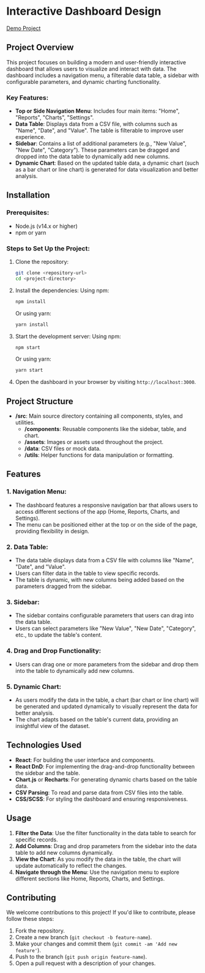 # Interactive Dashboard Design

[Demo Project](https://dashboard-3-sepia.vercel.app/)

## Project Overview

This project focuses on building a modern and user-friendly interactive dashboard that allows users to visualize and interact with data. The dashboard includes a navigation menu, a filterable data table, a sidebar with configurable parameters, and dynamic charting functionality.

### Key Features:
- **Top or Side Navigation Menu**: Includes four main items: "Home", "Reports", "Charts", "Settings".
- **Data Table**: Displays data from a CSV file, with columns such as "Name", "Date", and "Value". The table is filterable to improve user experience.
- **Sidebar**: Contains a list of additional parameters (e.g., "New Value", "New Date", "Category"). These parameters can be dragged and dropped into the data table to dynamically add new columns.
- **Dynamic Chart**: Based on the updated table data, a dynamic chart (such as a bar chart or line chart) is generated for data visualization and better analysis.

## Installation

### Prerequisites:
- Node.js (v14.x or higher)
- npm or yarn

### Steps to Set Up the Project:
1. Clone the repository:
    ```bash
    git clone <repository-url>
    cd <project-directory>
    ```

2. Install the dependencies:
    Using npm:
    ```bash
    npm install
    ```
    Or using yarn:
    ```bash
    yarn install
    ```

3. Start the development server:
    Using npm:
    ```bash
    npm start
    ```
    Or using yarn:
    ```bash
    yarn start
    ```

4. Open the dashboard in your browser by visiting `http://localhost:3000`.

## Project Structure

- **/src**: Main source directory containing all components, styles, and utilities.
    - **/components**: Reusable components like the sidebar, table, and chart.
    - **/assets**: Images or assets used throughout the project.
    - **/data**: CSV files or mock data.
    - **/utils**: Helper functions for data manipulation or formatting.

## Features

### 1. **Navigation Menu**:
- The dashboard features a responsive navigation bar that allows users to access different sections of the app (Home, Reports, Charts, and Settings).
- The menu can be positioned either at the top or on the side of the page, providing flexibility in design.

### 2. **Data Table**:
- The data table displays data from a CSV file with columns like "Name", "Date", and "Value".
- Users can filter data in the table to view specific records.
- The table is dynamic, with new columns being added based on the parameters dragged from the sidebar.

### 3. **Sidebar**:
- The sidebar contains configurable parameters that users can drag into the data table.
- Users can select parameters like "New Value", "New Date", "Category", etc., to update the table's content.

### 4. **Drag and Drop Functionality**:
- Users can drag one or more parameters from the sidebar and drop them into the table to dynamically add new columns.

### 5. **Dynamic Chart**:
- As users modify the data in the table, a chart (bar chart or line chart) will be generated and updated dynamically to visually represent the data for better analysis.
- The chart adapts based on the table's current data, providing an insightful view of the dataset.

## Technologies Used

- **React**: For building the user interface and components.
- **React DnD**: For implementing the drag-and-drop functionality between the sidebar and the table.
- **Chart.js** or **Recharts**: For generating dynamic charts based on the table data.
- **CSV Parsing**: To read and parse data from CSV files into the table.
- **CSS/SCSS**: For styling the dashboard and ensuring responsiveness.

## Usage

1. **Filter the Data**: Use the filter functionality in the data table to search for specific records.
2. **Add Columns**: Drag and drop parameters from the sidebar into the data table to add new columns dynamically.
3. **View the Chart**: As you modify the data in the table, the chart will update automatically to reflect the changes.
4. **Navigate through the Menu**: Use the navigation menu to explore different sections like Home, Reports, Charts, and Settings.

## Contributing

We welcome contributions to this project! If you'd like to contribute, please follow these steps:

1. Fork the repository.
2. Create a new branch (`git checkout -b feature-name`).
3. Make your changes and commit them (`git commit -am 'Add new feature'`).
4. Push to the branch (`git push origin feature-name`).
5. Open a pull request with a description of your changes.

